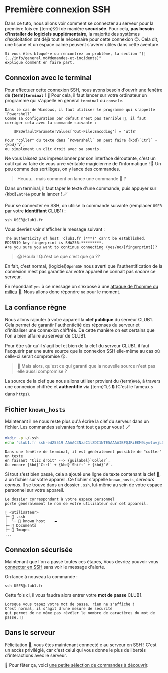 Première connexion SSH
======================

Dans ce tuto, nous allons voir comment se connecter au serveur
pour la première fois en {term}`SSH` de manière **sécurisée**.
Pour cela, **pas besoin d’installer de logiciels supplémentaire**,
la majorité des systèmes d’exploitation ont déjà tout le nécessaire pour cette connexion 😌.
Cela dit, une tisane et un espace calme peuvent s'avérer utiles dans cette aventure.

```{note}
Si vous êtes bloqué·e ou rencontrez un problème, la section "[](../info/general.md#demandes-et-incidents)"
explique comment en faire part.
```

Connexion avec le terminal
--------------------------

Pour effectuer cette connexion SSH,
nous avons besoin d'ouvrir une fenêtre de **{term}`terminal`** ! 🥵
Pour cela, il faut lancer sur votre ordinateur un programme qui s'appelle en général `terminal` ou `console`.

```{admonition} Pour Windows
Dans le cas de Windows, il faut utiliser le programme qui s'appelle `Powershell`.
Comme sa configuration par défaut n'est pas terrible 💩, il faut corriger cela avec la commande suivante :

    $PSDefaultParameterValues['Out-File:Encoding'] = 'utf8'

Pour "coller" du texte dans `Powershell` on peut faire {kbd}`Ctrl` + {kbd}`V`,
ou simplement un clic droit avec sa souris.
```

Ne vous laissez pas impressionner par son interface déroutante,
c'est un outil qui va faire de vous un&middot;e véritable magicien&middot;ne de l'informatique ! 🧙
Un peu comme des sortilèges, on y lance des commandes.

> Heuuu... mais comment on lance une commande 🤨 ?

Dans un terminal, il faut taper le texte d'une commande,
puis appuyer sur {kbd}`Entrée` pour la lancer ! 🪄

Pour se connecter en SSH, on utilise la commande suivante
(remplacer `USER` par votre **identifiant** CLUB1) :

    ssh USER@club1.fr

Vous devriez voir s'afficher le message suivant :

    The authenticity of host 'club1.fr (***)' can't be established.
    ED25519 key fingerprint is SHA256:*********.
    Are you sure you want to continue connecting (yes/no/[fingerprint])?

> 😱 Houla ! Qu'est ce que c'est que ça ??

En fait, c'est normal, {logiciel}`OpenSSH` nous averti que l'authentification
de la connexion n'est pas garantie car votre appareil ne connaît pas *encore* ce serveur.

En répondant `yes` à ce message on s'expose à une
[attaque de l'homme du milieu](https://fr.wikipedia.org/wiki/Attaque_de_l%27homme_du_milieu) 🥸.
Nous allons donc répondre `no` pour le moment.

La confiance règne
------------------

Nous allons rajouter à votre appareil la **clef publique** du serveur CLUB1.
Cela permet de garantir l'authenticité des réponses du serveur et d'initialiser une connexion chiffrée.
De cette manière on est certains que l'on a bien affaire au serveur de CLUB1.

Pour être sûr qu'il s'agit bel et bien de la clef du serveur CLUB1,
il faut l'acquérir par une autre source que la connexion SSH elle-même
au cas où celle-ci serait compromise 😮.

> 🤔 Mais alors, qu'est ce qui garanti que la nouvelle source n'est pas elle aussi compromise ?

La source de la clef que nous allons utiliser provient du {term}`Web`,
à travers une connexion chiffrée et **authentifié** via {term}`TLS` 🔒
(C'est le fameux `s` dans `https`).


Fichier `known_hosts`
---------------------

Maintenant il ne nous reste plus qu'à écrire la clef du serveur dans un fichier.
Les commandes suivantes font tout ça pour vous ! 🪄

```sh
mkdir -p ~/.ssh
echo 'club1.fr ssh-ed25519 AAAAC3NzaC1lZDI1NTE5AAAAIBFQJRiEKM9iywtuvjLD7Wvp6F7VqM6ocuc0Q05LGKU6' >> ~/.ssh/known_hosts
```

```{tip}
Dans une fenêtre de terminal, il est généralement possible de "coller" un texte
en faisant "Clic droit" --> {guilabel}`Coller`.
Ou encore {kbd}`Ctrl` + {kbd}`Shift` + {kbd}`V`.
```


Si tout s'est bien passé, cela a ajouté une ligne de texte contenant la clef 🔑,
à un fichier sur votre appareil.
Ce fichier s'appelle `known_hosts`, *serveurs connus*.
Il se trouve dans un dossier `.ssh`,
lui-même au sein de votre espace personnel sur votre appareil.

```{note}
Le dossier correspondant à votre espace personnel
porte généralement le nom de votre utilisateur sur cet appareil.
```

    📁 <utilisateur>
    ├─ 📁 .ssh
    │  └─ 📄 known_host    🖜
    ├─ 📁 Documents
    ├─ 📁 Images
    ...

Connexion sécurisée
-------------------

Maintenant que l'on a passé toutes ces étapes,
Vous devriez pouvoir vous [connecter en SSH](#connexion-avec-le-terminal)
sans voir le message d'alerte.

On lance à nouveau la commande :

    ssh USER@club1.fr

Cette fois ci, il vous faudra alors entrer votre **mot de passe** CLUB1.

```{attention}
Lorsque vous tapez votre mot de passe, rien ne s'affiche !
C'est normal, il s'agit d'une mesure de sécurité
qui permet de ne même pas révéler le nombre de caractères du mot de passe. 🤫
```


Dans le serveur
---------------

Félicitation 🎉, vous êtes maintenant connecté&middot;e au serveur en SSH !
C'est un accès privilégié,
car c'est celui qui vous donne le plus de libertés d'interactions avec le serveur.

🍾 Pour fêter ça, voici [une petite sélection de commandes à découvrir](../services/ssh.md#sélection-de-commandes).
